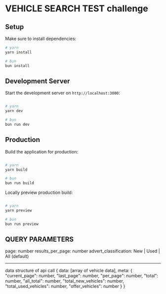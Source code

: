 # VEHICLE SEARCH TEST challenge

## Setup

Make sure to install dependencies:

```bash
# yarn
yarn install

# bun
bun install
```

## Development Server

Start the development server on `http://localhost:3000`:

```bash

# yarn
yarn dev

# bun
bun run dev
```

## Production

Build the application for production:

```bash

# yarn
yarn build

# bun
bun run build
```

Locally preview production build:

```bash

# yarn
yarn preview

# bun
bun run preview
```

## QUERY PARAMETERS

page: number
results_per_page: number
advert_classification: New | Used | All (default)

--------------

data structure of api call
{
  data: [array of vehicle data],
  meta: {
    "current_page": number,
    "last_page": number,
    "per_page": number,
    "total": number,
    "all_total": number,
    "total_new_vehicles": number,
    "total_used_vehicles": number,
    "offer_vehicles": number
  }
}